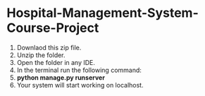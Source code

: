 # Hospital-Management-System-Course-Project
1. Downlaod this zip file.
2. Unzip the folder.
3. Open the folder in any IDE.
4. In the terminal run the following command:
5. **python manage.py runserver**
6. Your system will start working on localhost.
